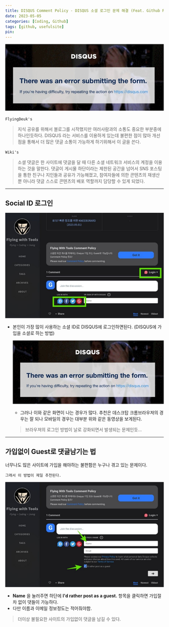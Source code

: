 ```yaml
---
title: DISQUS Comment Policy - DISQUS 소셜 로그인 문제 해결 (Feat. Github Pages, Jekyll)
date: 2023-05-05
categories: [Coding, Github]
tags: [github, usefulsite]
pin:
---
```


![comment](/img/coding/github/comment1.jpg)

`FlyingDeuk's`
> 지식 공유를 위해서 블로그를 시작했지만 여러사람과의 소통도 중요한 부분중에 하나인듯하다. DISQUS 라는 서비스를 이용하게 있는데 불편한 점이 많아 개선점을 통해서 더 많은 댓글 소통이 가능하게 하기위해서 이 글을 쓴다. 

`Wiki's`
> 소셜 댓글은 한 사이트에 댓글을 달 때 다른 소셜 네트워크 서비스의 계정을 이용하는 것을 말한다. 댓글이 게시물 하단이라는 제한된 공간을 넘어서 SNS 포스팅을 통한 친구나 지인들과 공유가 가능해졌고, 참여자들에 의한 콘텐츠의 재생산 뿐 아니라 댓글 스스로 콘텐츠의 배포 역할까지 담당할 수 있게 되었다.

---------

## Social ID 로그인

![comment](/img/coding/github/comment3.jpg)
- 본인이 가장 많이 사용하는 소셜 ID로 DISQUS에 로그인하면된다. (DISQUS에 가입을 소셜로 하는 방법)

    ![comment](/img/coding/github/comment1.jpg)
    - 그러나 이와 같은 화면이 나는 경우가 많다. 추천은 데스크탑 크롬브라우져의 경우는 잘 되나 모바일의 경우는 대부분 위와 같은 동영상을 보게된다. 
    > 브라우져의 로그인 방법이 날로 강화되면서 발생되는 문제인듯...

----------------

## 가입없이 Guest로 댓글남기는 법
너무나도 많은 사이트에 가입을 해야하는 불편함은 누구나 겪고 있는 문제이다. 

`그래서 이 방법이 제일 추천된다.`

![comment](/img/coding/github/comment2.jpg)
- **Name** 을 눌러주면 하단에 **I'd rather post as a guest.** 항목을 클릭하면 가입절차 없이 댓들이 가능하다. 
- 다만 이름과 이메일 정보정도는 적어줘야함. 

> 더이상 불필요한 사이트의 가입없이 댓글을 남길 수 있다. 

